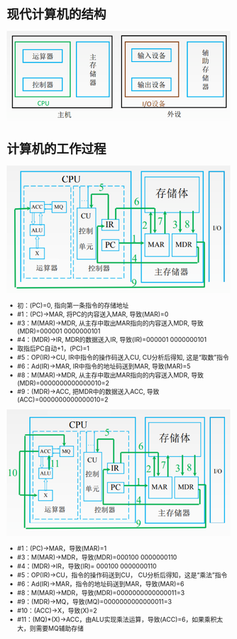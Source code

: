 # 现代计算机的结构

![](img/jsj.png)

# 计算机的工作过程

![](img/gzgc.png)

- 初：(PC)=0, 指向第一条指令的存储地址
- #1：(PC)->MAR, 将PC的内容送入MAR, 导致(MAR)=0
- #3：M(MAR)->MDR, 从主存中取出MAR指向的内容送入MDR, 导致(MDR)=000001 0000000101
- #4：(MDR)->IR, MDR的数据送入IR, 导致(IR)=000001 0000000101
- 取指后PC自动+1，(PC)=1
- #5：OP(IR)->CU, IR中指令的操作码送入CU, CU分析后得知, 这是“取数”指令
- #6：Ad(IR)->MAR, IR中指令的地址码送到MAR, 导致(MAR)=5
- #8：M(MAR)->MDR, 从主存中取出MAR指向的内容送入MDR, 导致(MDR)=0000000000000010=2
- #9：(MDR)->ACC, 把MDR中的数据送入ACC, 导致(ACC)=0000000000000010=2

![](img/gzgc2.png)

- #1：(PC)->MAR，导致(MAR)=1
- #3：M(MAR)->MDR，导致(MDR)=000100 0000000110 
- #4：(MDR)->IR，导致(IR)= 000100 0000000110
- #5：OP(IR)->CU，指令的操作码送到CU， CU分析后得知，这是“乘法”指令
- #6：Ad(IR)->MAR，指令的地址码送到MAR，导致(MAR)=6
- #8：M(MAR)->MDR，导致(MDR)=0000000000000011=3
- #9：(MDR)->MQ，导致(MQ)=0000000000000011=3
- #10：(ACC)->X，导致(X)=2
- #11：(MQ)*(X)->ACC，由ALU实现乘法运算，导致(ACC)=6，如果乘积太大，则需要MQ辅助存储
